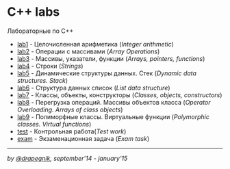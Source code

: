 # C++ labs

Лабораторные по C++

- [lab1](https://github.com/Drapegnik/bsu/tree/master/programming/c%2B%2B/lab1) -
  Целочисленная арифметика (_Integer arithmetic_)
- [lab2](https://github.com/Drapegnik/bsu/tree/master/programming/c%2B%2B/lab2) -
  Операции с массивами (_Array Operations_)
- [lab3](https://github.com/Drapegnik/bsu/tree/master/programming/c%2B%2B/lab3) -
  Массивы, указатели, функции (_Arrays, pointers, functions_)
- [lab4](https://github.com/Drapegnik/bsu/tree/master/programming/c%2B%2B/lab4) -
  Строки (_Strings_)
- [lab5](https://github.com/Drapegnik/bsu/tree/master/programming/c%2B%2B/lab5) -
  Динамические структуры данных. Стек (_Dynamic data structures. Stack_)
- [lab6](https://github.com/Drapegnik/bsu/tree/master/programming/c%2B%2B/lab6) -
  Структура данных список (_List data structure_)
- [lab7](https://github.com/Drapegnik/bsu/tree/master/programming/c%2B%2B/lab7) -
  Классы, объекты, конструкторы (_Classes, objects, constructors_)
- [lab8](https://github.com/Drapegnik/bsu/tree/master/programming/c%2B%2B/lab8) -
  Перегрузка операций. Массивы объектов класса (_Operator Overloading. Arrays of
  class objects_)
- [lab9](https://github.com/Drapegnik/bsu/tree/master/programming/c%2B%2B/lab9) -
  Полиморфные классы. Виртуальные функции (_Polymorphic classes. Virtual
  functions_)
- [test](https://github.com/Drapegnik/bsu/tree/master/programming/c%2B%2B/test) -
  Контрольная работа(_Test work_)
- [exam](https://github.com/Drapegnik/bsu/tree/master/programming/c%2B%2B/exam) -
  Экзаменационная задача (_Exam task_)

---

_by [@drapegnik](https://github.com/Drapegnik), september'14 - january'15_
